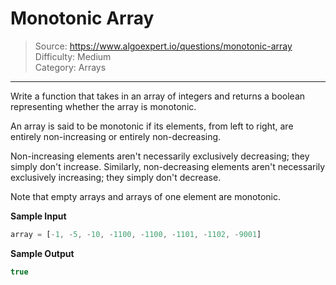 # Monotonic Array
> Source: https://www.algoexpert.io/questions/monotonic-array  
> Difficulty: Medium  
> Category: Arrays
---

Write a function that takes in an array of integers and returns a boolean representing whether the array is monotonic.

An array is said to be monotonic if its elements, from left to right, are entirely non-increasing or entirely non-decreasing.

Non-increasing elements aren't necessarily exclusively decreasing; they simply don't increase. Similarly, non-decreasing elements aren't necessarily exclusively increasing; they simply don't decrease.

Note that empty arrays and arrays of one element are monotonic.

**Sample Input**
```javascript
array = [-1, -5, -10, -1100, -1100, -1101, -1102, -9001]
```

**Sample Output**
```javascript
true
```
